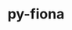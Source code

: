 ---
title: "py-fiona"
layout: cache
categories: [package, develop]
meta: {"versions": ["1.10.0", "1.9.6"], "compilers": ["apple-clang@=15.0.0", "gcc@=11.4.0"], "oss": ["ubuntu22.04", "ventura"], "platforms": ["darwin", "linux"], "targets": ["aarch64", "x86_64_v3"], "stacks": ["ml-darwin-aarch64-mps", "ml-linux-x86_64-cpu", "ml-linux-x86_64-cuda", "root"], "num_specs": 18, "num_specs_by_stack": {"root": 18, "ml-darwin-aarch64-mps": 9, "ml-linux-x86_64-cpu": 9, "ml-linux-x86_64-cuda": 9}}
spec_details: [{"hash": "dlg54ydavkl4kjymsjnqqhddqsxpal7q", "compiler": "apple-clang@=15.0.0", "versions": ["1.10.0"], "os": "ventura", "platform": "darwin", "target": "aarch64", "variants": ["build_system=python_pip"], "stacks": ["root", "ml-darwin-aarch64-mps"], "size": "-", "tarball": "https://binaries.spack.io/develop/build_cache/darwin-ventura-aarch64/apple-clang-15.0.0/py-fiona-1.10.0/darwin-ventura-aarch64-apple-clang-15.0.0-py-fiona-1.10.0-dlg54ydavkl4kjymsjnqqhddqsxpal7q.spack"}, {"hash": "a7dfinccbv76mbz7fdglfigb4zkh6zra", "compiler": "apple-clang@=15.0.0", "versions": ["1.10.0"], "os": "ventura", "platform": "darwin", "target": "aarch64", "variants": ["build_system=python_pip"], "stacks": ["root", "ml-darwin-aarch64-mps"], "size": "-", "tarball": "https://binaries.spack.io/develop/build_cache/darwin-ventura-aarch64/apple-clang-15.0.0/py-fiona-1.10.0/darwin-ventura-aarch64-apple-clang-15.0.0-py-fiona-1.10.0-a7dfinccbv76mbz7fdglfigb4zkh6zra.spack"}, {"hash": "b4bjy2rg5hi4s5gwicdfuav6gdw6blqg", "compiler": "apple-clang@=15.0.0", "versions": ["1.10.0"], "os": "ventura", "platform": "darwin", "target": "aarch64", "variants": ["build_system=python_pip"], "stacks": ["root", "ml-darwin-aarch64-mps"], "size": "-", "tarball": "https://binaries.spack.io/develop/build_cache/darwin-ventura-aarch64/apple-clang-15.0.0/py-fiona-1.10.0/darwin-ventura-aarch64-apple-clang-15.0.0-py-fiona-1.10.0-b4bjy2rg5hi4s5gwicdfuav6gdw6blqg.spack"}, {"hash": "6ax7mrq4dpxgw2hlbuvxqcqdgpwoe3fg", "compiler": "apple-clang@=15.0.0", "versions": ["1.9.6"], "os": "ventura", "platform": "darwin", "target": "aarch64", "variants": ["build_system=python_pip"], "stacks": ["root", "ml-darwin-aarch64-mps"], "size": "-", "tarball": "https://binaries.spack.io/develop/build_cache/darwin-ventura-aarch64/apple-clang-15.0.0/py-fiona-1.9.6/darwin-ventura-aarch64-apple-clang-15.0.0-py-fiona-1.9.6-6ax7mrq4dpxgw2hlbuvxqcqdgpwoe3fg.spack"}, {"hash": "aysj3xxx3lqzyof4txc3xllv4kistfzg", "compiler": "apple-clang@=15.0.0", "versions": ["1.10.0"], "os": "ventura", "platform": "darwin", "target": "aarch64", "variants": ["build_system=python_pip"], "stacks": ["root", "ml-darwin-aarch64-mps"], "size": "-", "tarball": "https://binaries.spack.io/develop/build_cache/darwin-ventura-aarch64/apple-clang-15.0.0/py-fiona-1.10.0/darwin-ventura-aarch64-apple-clang-15.0.0-py-fiona-1.10.0-aysj3xxx3lqzyof4txc3xllv4kistfzg.spack"}, {"hash": "s7kpntnfu4hiopsbhuhepsccweu2xkhl", "compiler": "apple-clang@=15.0.0", "versions": ["1.10.0"], "os": "ventura", "platform": "darwin", "target": "aarch64", "variants": ["build_system=python_pip"], "stacks": ["root", "ml-darwin-aarch64-mps"], "size": "-", "tarball": "https://binaries.spack.io/develop/build_cache/darwin-ventura-aarch64/apple-clang-15.0.0/py-fiona-1.10.0/darwin-ventura-aarch64-apple-clang-15.0.0-py-fiona-1.10.0-s7kpntnfu4hiopsbhuhepsccweu2xkhl.spack"}, {"hash": "fuxv3q7sr3634yrgsbrvwpye25giweg7", "compiler": "apple-clang@=15.0.0", "versions": ["1.10.0"], "os": "ventura", "platform": "darwin", "target": "aarch64", "variants": ["build_system=python_pip"], "stacks": ["root", "ml-darwin-aarch64-mps"], "size": "-", "tarball": "https://binaries.spack.io/develop/build_cache/darwin-ventura-aarch64/apple-clang-15.0.0/py-fiona-1.10.0/darwin-ventura-aarch64-apple-clang-15.0.0-py-fiona-1.10.0-fuxv3q7sr3634yrgsbrvwpye25giweg7.spack"}, {"hash": "kdrdmuagnzarfxblbsenlp4l7hbud26k", "compiler": "apple-clang@=15.0.0", "versions": ["1.10.0"], "os": "ventura", "platform": "darwin", "target": "aarch64", "variants": ["build_system=python_pip"], "stacks": ["root", "ml-darwin-aarch64-mps"], "size": "-", "tarball": "https://binaries.spack.io/develop/build_cache/darwin-ventura-aarch64/apple-clang-15.0.0/py-fiona-1.10.0/darwin-ventura-aarch64-apple-clang-15.0.0-py-fiona-1.10.0-kdrdmuagnzarfxblbsenlp4l7hbud26k.spack"}, {"hash": "crmgy2rwyeu4d2kb5oy2jpdzhl7s5et6", "compiler": "apple-clang@=15.0.0", "versions": ["1.10.0"], "os": "ventura", "platform": "darwin", "target": "aarch64", "variants": ["build_system=python_pip"], "stacks": ["root", "ml-darwin-aarch64-mps"], "size": "-", "tarball": "https://binaries.spack.io/develop/build_cache/darwin-ventura-aarch64/apple-clang-15.0.0/py-fiona-1.10.0/darwin-ventura-aarch64-apple-clang-15.0.0-py-fiona-1.10.0-crmgy2rwyeu4d2kb5oy2jpdzhl7s5et6.spack"}, {"hash": "dcn6ow4tf3iuodg63vxcjjp2yl55rsx5", "compiler": "gcc@=11.4.0", "versions": ["1.10.0"], "os": "ubuntu22.04", "platform": "linux", "target": "x86_64_v3", "variants": ["build_system=python_pip"], "stacks": ["root", "ml-linux-x86_64-cpu", "ml-linux-x86_64-cuda"], "size": "-", "tarball": "https://binaries.spack.io/develop/build_cache/linux-ubuntu22.04-x86_64_v3/gcc-11.4.0/py-fiona-1.10.0/linux-ubuntu22.04-x86_64_v3-gcc-11.4.0-py-fiona-1.10.0-dcn6ow4tf3iuodg63vxcjjp2yl55rsx5.spack"}, {"hash": "esxiwr4hiv7eqqyjjsixykvvo2mhpdjq", "compiler": "gcc@=11.4.0", "versions": ["1.10.0"], "os": "ubuntu22.04", "platform": "linux", "target": "x86_64_v3", "variants": ["build_system=python_pip"], "stacks": ["root", "ml-linux-x86_64-cpu", "ml-linux-x86_64-cuda"], "size": "-", "tarball": "https://binaries.spack.io/develop/build_cache/linux-ubuntu22.04-x86_64_v3/gcc-11.4.0/py-fiona-1.10.0/linux-ubuntu22.04-x86_64_v3-gcc-11.4.0-py-fiona-1.10.0-esxiwr4hiv7eqqyjjsixykvvo2mhpdjq.spack"}, {"hash": "rnp3fbdy5b4hoot2wi3i5nihs7asxnbe", "compiler": "gcc@=11.4.0", "versions": ["1.10.0"], "os": "ubuntu22.04", "platform": "linux", "target": "x86_64_v3", "variants": ["build_system=python_pip"], "stacks": ["root", "ml-linux-x86_64-cpu", "ml-linux-x86_64-cuda"], "size": "-", "tarball": "https://binaries.spack.io/develop/build_cache/linux-ubuntu22.04-x86_64_v3/gcc-11.4.0/py-fiona-1.10.0/linux-ubuntu22.04-x86_64_v3-gcc-11.4.0-py-fiona-1.10.0-rnp3fbdy5b4hoot2wi3i5nihs7asxnbe.spack"}, {"hash": "3qfk43yqelpm4l3fs4eirmfim3rrqy4k", "compiler": "gcc@=11.4.0", "versions": ["1.10.0"], "os": "ubuntu22.04", "platform": "linux", "target": "x86_64_v3", "variants": ["build_system=python_pip"], "stacks": ["root", "ml-linux-x86_64-cpu", "ml-linux-x86_64-cuda"], "size": "-", "tarball": "https://binaries.spack.io/develop/build_cache/linux-ubuntu22.04-x86_64_v3/gcc-11.4.0/py-fiona-1.10.0/linux-ubuntu22.04-x86_64_v3-gcc-11.4.0-py-fiona-1.10.0-3qfk43yqelpm4l3fs4eirmfim3rrqy4k.spack"}, {"hash": "mkpnvzfe4whtn5tvt24wxswriuivmpdw", "compiler": "gcc@=11.4.0", "versions": ["1.10.0"], "os": "ubuntu22.04", "platform": "linux", "target": "x86_64_v3", "variants": ["build_system=python_pip"], "stacks": ["root", "ml-linux-x86_64-cpu", "ml-linux-x86_64-cuda"], "size": "-", "tarball": "https://binaries.spack.io/develop/build_cache/linux-ubuntu22.04-x86_64_v3/gcc-11.4.0/py-fiona-1.10.0/linux-ubuntu22.04-x86_64_v3-gcc-11.4.0-py-fiona-1.10.0-mkpnvzfe4whtn5tvt24wxswriuivmpdw.spack"}, {"hash": "taopqho5nmaq6zcjte3hmo4y5x7vw4sr", "compiler": "gcc@=11.4.0", "versions": ["1.10.0"], "os": "ubuntu22.04", "platform": "linux", "target": "x86_64_v3", "variants": ["build_system=python_pip"], "stacks": ["root", "ml-linux-x86_64-cpu", "ml-linux-x86_64-cuda"], "size": "-", "tarball": "https://binaries.spack.io/develop/build_cache/linux-ubuntu22.04-x86_64_v3/gcc-11.4.0/py-fiona-1.10.0/linux-ubuntu22.04-x86_64_v3-gcc-11.4.0-py-fiona-1.10.0-taopqho5nmaq6zcjte3hmo4y5x7vw4sr.spack"}, {"hash": "h4renkuewolh5b7ejhdjrs7lak77t367", "compiler": "gcc@=11.4.0", "versions": ["1.10.0"], "os": "ubuntu22.04", "platform": "linux", "target": "x86_64_v3", "variants": ["build_system=python_pip"], "stacks": ["root", "ml-linux-x86_64-cpu", "ml-linux-x86_64-cuda"], "size": "-", "tarball": "https://binaries.spack.io/develop/build_cache/linux-ubuntu22.04-x86_64_v3/gcc-11.4.0/py-fiona-1.10.0/linux-ubuntu22.04-x86_64_v3-gcc-11.4.0-py-fiona-1.10.0-h4renkuewolh5b7ejhdjrs7lak77t367.spack"}, {"hash": "sb4bk7ev5sy7bruzh26rbbh3fctpdjhv", "compiler": "gcc@=11.4.0", "versions": ["1.10.0"], "os": "ubuntu22.04", "platform": "linux", "target": "x86_64_v3", "variants": ["build_system=python_pip"], "stacks": ["root", "ml-linux-x86_64-cpu", "ml-linux-x86_64-cuda"], "size": "-", "tarball": "https://binaries.spack.io/develop/build_cache/linux-ubuntu22.04-x86_64_v3/gcc-11.4.0/py-fiona-1.10.0/linux-ubuntu22.04-x86_64_v3-gcc-11.4.0-py-fiona-1.10.0-sb4bk7ev5sy7bruzh26rbbh3fctpdjhv.spack"}, {"hash": "5x7w3poskro2va4zp5b3f4k3jtc6ulda", "compiler": "gcc@=11.4.0", "versions": ["1.9.6"], "os": "ubuntu22.04", "platform": "linux", "target": "x86_64_v3", "variants": ["build_system=python_pip"], "stacks": ["root", "ml-linux-x86_64-cpu", "ml-linux-x86_64-cuda"], "size": "-", "tarball": "https://binaries.spack.io/develop/build_cache/linux-ubuntu22.04-x86_64_v3/gcc-11.4.0/py-fiona-1.9.6/linux-ubuntu22.04-x86_64_v3-gcc-11.4.0-py-fiona-1.9.6-5x7w3poskro2va4zp5b3f4k3jtc6ulda.spack"}]
---